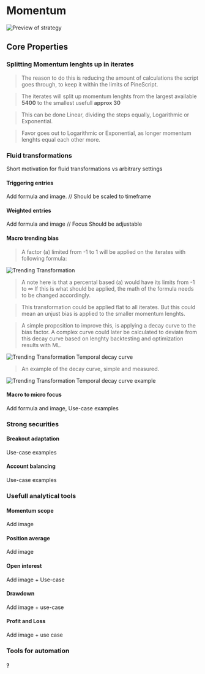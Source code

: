 # Momentum

![Preview of strategy](https://github.com/CMYKSCRIPTS/Momentum/blob/MASTER/DOCS/PREVIEW.png?raw=true)
## Core Properties
### Splitting Momentum lenghts up in iterates
> The reason to do this is reducing the amount of calculations the script goes through, to keep it within the limits of PineScript.

> The iterates will split up momentum lenghts from the largest available **5400** to the smallest usefull **approx 30**

> This can be done Linear, dividing the steps equally, Logarithmic or Exponential.

> Favor goes out to  Logarithmic or Exponential, as longer momentum lenghts equal each other more.
### Fluid transformations
Short motivation for fluid transformations vs arbitrary settings
#### Triggering entries
Add formula and image.
// Should be scaled to timeframe
#### Weighted entries
Add formula and image
// Focus Should be adjustable
#### Macro trending bias
> A factor (a) limited from -1 to 1 will be applied on the iterates with following formula:

![Trending Transformation](https://github.com/CMYKSCRIPTS/Momentum/blob/MASTER/DOCS/Trending%20transformation.png?raw=true)

> A note here is that a percental based (a) would have its limits from -1 to ∞
If this is what should be applied, the math of the formula needs to be changed accordingly.

> This transformation could be applied flat to all iterates.
But this could mean an unjust bias is applied to the smaller momentum lenghts.

> A simple proposition to improve this, is applying a decay curve to the bias factor.
A complex curve could later be calculated to deviate from this decay curve based on lenghty backtesting and optimization results with ML.

![Trending Transformation Temporal decay curve](https://github.com/CMYKSCRIPTS/Momentum/blob/MASTER/DOCS/Tranding%20transformation%20with%20temporal%20bias%20curve.png?raw=true)

> An example of the decay curve, simple and measured.

![Trending Transformation Temporal decay curve example](https://github.com/CMYKSCRIPTS/Momentum/blob/MASTER/DOCS/Trending%20transformation%20temporal%20bias%20curve%20example.png?raw=true)

#### Macro to micro focus
Add formula and image, Use-case examples

### Strong securities
#### Breakout adaptation
Use-case examples
#### Account balancing
Use-case examples

### Usefull analytical tools
#### Momentum scope
Add image
#### Position average
Add image
#### Open interest
Add image + Use-case
#### Drawdown
Add image + use-case
#### Profit and Loss
Add image + use case

### Tools for automation
#### ?